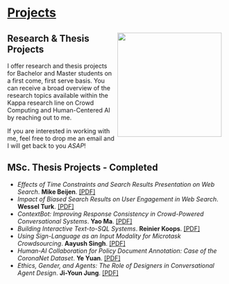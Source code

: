 # <a href="kappa">Projects </a>

<img src="https://images.unsplash.com/photo-1494059980473-813e73ee784b?ixlib=rb-1.2.1&ixid=eyJhcHBfaWQiOjEyMDd9&auto=format&fit=crop&w=1349&q=80"  alt="" width="240" style="padding-right:10px;padding-top:10px" align="right">

## Research & Thesis Projects 
I offer research and thesis projects for Bachelor and Master students on a first come, first serve basis. You can receive a broad overview of the research topics available within the Kappa research line on Crowd Computing and Human-Centered AI by reaching out to me. <!--- <a href="kappa">here</a>. -->

If you are interested in working with me, feel free to drop me an email and I will get back to you *ASAP*!


## MSc. Thesis Projects - Completed

- *Effects of Time Constraints and Search Results Presentation on Web Search*.  **Mike Beijen**. [\[PDF\]](Publications/MSc_Thesis_Mike_Beijen.pdf)
- *Impact of Biased Search Results on User Engagement in Web Search*.  **Wessel Turk**. [\[PDF\]](Publications/MSc_Thesis_Wessel_Turk.pdf)
- *ContextBot: Improving Response Consistency in Crowd-Powered Conversational Systems*.  **Yao Ma**. [\[PDF\]](Publications/MSc_Thesis_Yao_Ma.pdf)
- *Building Interactive Text-to-SQL Systems*.  **Reinier Koops**. [\[PDF\]](Publications/MSc_Thesis_Reinier_Koops.pdf)
- *Using Sign-Language as an Input Modality for Microtask Crowdsourcing*.  **Aayush Singh**. [\[PDF\]](Publications/MSc_Thesis_Aayush_Singh.pdf)
- *Human-AI Collaboration for Policy Document Annotation: Case of the CoronaNet Dataset*.  **Ye Yuan**. [\[PDF\]](Publications/MSc_Thesis_Ye_Yuan.pdf)
- *Ethics, Gender, and Agents: The Role of Designers in Conversational Agent Design*. **Ji-Youn Jung**. [\[PDF\]](Publications/MSc_Thesis_Ji_Youn_Jung.pdf)


<!--

## TRAINBOT – Minting Stress Management Coaches During a Pandemic

<img src="https://images.unsplash.com/photo-1533537841959-705741f3d3a5?ixlib=rb-1.2.1&ixid=eyJhcHBfaWQiOjEyMDd9&auto=format&fit=crop&w=1355&q=80"  alt="" width="240" style="padding-right:10px;padding-top:10px" align="right">

Based on our recent work at AAAI HCOMP 2020, we are currently running controlled experiments to train student mentors at TU Delft on essential skills required to better support students facing stress management or anxiety related challenges using a conversational agent called 'Trainbot'. 
<br>
See more information and project updates <b>[here](https://www.tudelft.nl/en/covid/wellbeing/#c658807)</b>!


## DANDELION – A Conversational Crowd Computing Platform

<img src="https://images.unsplash.com/photo-1533985062386-ef0837f31bc0?ixlib=rb-1.2.1&ixid=eyJhcHBfaWQiOjEyMDd9&auto=format&fit=crop&w=1350&q=80"  alt="" width="240" style="padding-right:10px;padding-top:10px" align="right">

In this project we will develop a crowd computing platform with a conversational interface – a Web-enabled application that interacts with students and staff members at TU Delft (by means of traditional chat applications like Telegram, or Microsoft Teams). The aim is to support decision-making processes (e.g. to decide whether to attend a given event on the campus, or to find out what/where the next lecture is). This involves the satisfaction of an information
need (e.g. information about the crowdedness of the event area, or the timetable of a given student) and solicit data about a given event (i.e. crowdsensing), or answer information needs from other users. In addition to serving such use-cases, the project also aims to gather an understanding of student ‘wellbeing’ periodically by leveraging the engaging means of the conversational interface. See more information and project updates <b>[here](https://www.tudelft.nl/en/covid/wellbeing/#c658803)</b>!
-->
